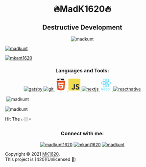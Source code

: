 <h1 align="center">🔥MadK1620🔥</h1>
<h2 align="center">Destructive Development</h2>


<p align="center"> <img src="https://komarev.com/ghpvc/?username=madkunt&label=Profile%20views&color=0e75b6&style=flat" alt="madkunt" /> </p>

<p align="left"> <a href="https://github.com/ryo-ma/github-profile-trophy"><img src="https://github-profile-trophy.vercel.app/?username=madkunt&column=3&margin-w=15&margin-h=15&theme=matrix" alt="madkunt" /></a> </p>

<p align="left"> <a href="https://twitter.com/mkant1620" target="blank"><img src="https://img.shields.io/twitter/follow/mkant1620?logo=twitter&style=for-the-badge" alt="mkant1620" /></a> </p>


<h3 align="center">Languages and Tools:</h3>
<p align="center"> <a href="https://www.gatsbyjs.com/" target="_blank" rel="noreferrer"> <img src="https://www.vectorlogo.zone/logos/gatsbyjs/gatsbyjs-icon.svg" alt="gatsby" width="40" height="40"/> </a> <a href="https://git-scm.com/" target="_blank" rel="noreferrer"> <img src="https://www.vectorlogo.zone/logos/git-scm/git-scm-icon.svg" alt="git" width="40" height="40"/> </a> <a href="https://www.w3.org/html/" target="_blank" rel="noreferrer"> <img src="https://raw.githubusercontent.com/devicons/devicon/master/icons/html5/html5-original-wordmark.svg" alt="html5" width="40" height="40"/> </a> <a href="https://developer.mozilla.org/en-US/docs/Web/JavaScript" target="_blank" rel="noreferrer"> <img src="https://raw.githubusercontent.com/devicons/devicon/master/icons/javascript/javascript-original.svg" alt="javascript" width="40" height="40"/> </a> <a href="https://nextjs.org/" target="_blank" rel="noreferrer"> <img src="https://cdn.worldvectorlogo.com/logos/nextjs-2.svg" alt="nextjs" width="40" height="40"/> </a> <a href="https://reactjs.org/" target="_blank" rel="noreferrer"> <img src="https://raw.githubusercontent.com/devicons/devicon/master/icons/react/react-original-wordmark.svg" alt="react" width="40" height="40"/> </a> <a href="https://reactnative.dev/" target="_blank" rel="noreferrer"> <img src="https://reactnative.dev/img/header_logo.svg" alt="reactnative" width="40" height="40"/> </a> </p>

<p>&nbsp;<img align="center" src="https://github-readme-stats.vercel.app/api?username=madkunt&show_icons=true&hide_border=false&theme=chartreuse-dark" alt="madkunt" /></p>

<p><img align="center" src="https://github-readme-streak-stats.herokuapp.com/?user=madkunt&show_icons=true&hide_border=false&theme=chartreuse-dark" alt="madkunt" /></p>

 Hit The 👉🏼⭐️


<h3 align="center">Connect with me:</h3>
<p align="center">
<a href="https://codepen.io/madkunt1620" target="blank"><img align="center" src="https://raw.githubusercontent.com/rahuldkjain/github-profile-readme-generator/master/src/images/icons/Social/codepen.svg" alt="madkunt1620" height="30" width="40" /></a>
<a href="https://twitter.com/mkant1620" target="blank"><img align="center" src="https://raw.githubusercontent.com/rahuldkjain/github-profile-readme-generator/master/src/images/icons/Social/twitter.svg" alt="mkant1620" height="30" width="40" /></a>
<a href="https://codesandbox.com/madkunt" target="blank"><img align="center" src="https://raw.githubusercontent.com/rahuldkjain/github-profile-readme-generator/master/src/images/icons/Social/codesandbox.svg" alt="madkunt" height="30" width="40" /></a>
</p>

Copyright © 2021 [MK1620](https://github.com/Madkunt/).<br />
 This project is [420](Unlicensed 🤪)
